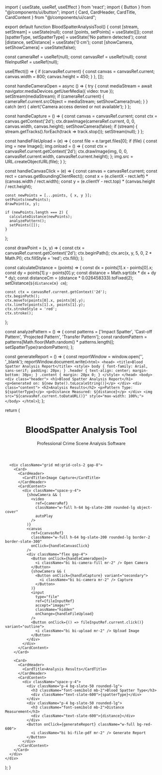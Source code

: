 import { useState, useRef, useEffect } from 'react';
import { Button } from "@/components/ui/button";
import { Card, CardHeader, CardTitle, CardContent } from "@/components/ui/card";

export default function BloodSpatterAnalysisTool() {
  const [stream, setStream] = useState(null);
  const [points, setPoints] = useState([]);
  const [spatterType, setSpatterType] = useState('No pattern detected');
  const [distance, setDistance] = useState('0 cm');
  const [showCamera, setShowCamera] = useState(false);

  const cameraRef = useRef(null);
  const canvasRef = useRef(null);
  const fileInputRef = useRef(null);

  useEffect(() => {
    if (canvasRef.current) {
      const canvas = canvasRef.current;
      canvas.width = 800;
      canvas.height = 450;
    }
  }, []);

  const handleCameraOpen = async () => {
    try {
      const mediaStream = await navigator.mediaDevices.getUserMedia({ video: true });
      setStream(mediaStream);
      if (cameraRef.current) {
        cameraRef.current.srcObject = mediaStream;
        setShowCamera(true);
      }
    } catch (err) {
      alert('Camera access denied or not available');
    }
  };

  const handleCapture = () => {
    const canvas = canvasRef.current;
    const ctx = canvas.getContext('2d');
    ctx.drawImage(cameraRef.current, 0, 0, canvas.width, canvas.height);
    setShowCamera(false);
    if (stream) {
      stream.getTracks().forEach(track => track.stop());
      setStream(null);
    }
  };

  const handleFileUpload = (e) => {
    const file = e.target.files[0];
    if (file) {
      const img = new Image();
      img.onload = () => {
        const ctx = canvasRef.current.getContext('2d');
        ctx.drawImage(img, 0, 0, canvasRef.current.width, canvasRef.current.height);
      };
      img.src = URL.createObjectURL(file);
    }
  };

  const handleCanvasClick = (e) => {
    const canvas = canvasRef.current;
    const rect = canvas.getBoundingClientRect();
    const x = (e.clientX - rect.left) * (canvas.width / rect.width);
    const y = (e.clientY - rect.top) * (canvas.height / rect.height);

    const newPoints = [...points, { x, y }];
    setPoints(newPoints);
    drawPoint(x, y);

    if (newPoints.length === 2) {
      calculateDistance(newPoints);
      analyzePattern();
      setPoints([]);
    }
  };

  const drawPoint = (x, y) => {
    const ctx = canvasRef.current.getContext('2d');
    ctx.beginPath();
    ctx.arc(x, y, 5, 0, 2 * Math.PI);
    ctx.fillStyle = 'red';
    ctx.fill();
  };

  const calculateDistance = (points) => {
    const dx = points[1].x - points[0].x;
    const dy = points[1].y - points[0].y;
    const distance = Math.sqrt(dx * dx + dy * dy);
    const distanceCm = (distance * 0.026458333).toFixed(2);
    setDistance(`${distanceCm} cm`);

    const ctx = canvasRef.current.getContext('2d');
    ctx.beginPath();
    ctx.moveTo(points[0].x, points[0].y);
    ctx.lineTo(points[1].x, points[1].y);
    ctx.strokeStyle = 'red';
    ctx.stroke();
  };

  const analyzePattern = () => {
    const patterns = ['Impact Spatter', 'Cast-off Pattern', 'Projected Pattern', 'Transfer Pattern'];
    const randomPattern = patterns[Math.floor(Math.random() * patterns.length)];
    setSpatterType(randomPattern);
  };

  const generateReport = () => {
    const reportWindow = window.open('', '_blank');
    reportWindow.document.write(`
      <html>
        <head>
          <title>Blood Spatter Analysis Report</title>
          <style>
            body { font-family: Arial, sans-serif; padding: 20px; }
            .header { text-align: center; margin-bottom: 30px; }
            .content { margin: 20px 0; }
          </style>
        </head>
        <body>
          <div class="header">
            <h1>Blood Spatter Analysis Report</h1>
            <p>Generated on: ${new Date().toLocaleString()}</p>
          </div>
          <div class="content">
            <h2>Analysis Results</h2>
            <p>Pattern Type: ${spatterType}</p>
            <p>Distance Measured: ${distance}</p>
          </div>
          <img src="${canvasRef.current.toDataURL()}" style="max-width: 100%;">
        </body>
      </html>
    `);
  };

  return (
    <div className="container mx-auto px-4 py-8">
      <header className="text-center mb-8">
        <h1 className="text-4xl font-bold text-slate-800 mb-2">BloodSpatter Analysis Tool</h1>
        <p className="text-slate-600">Professional Crime Scene Analysis Software</p>
      </header>

      <div className="grid md:grid-cols-2 gap-8">
        <Card>
          <CardHeader>
            <CardTitle>Image Capture</CardTitle>
          </CardHeader>
          <CardContent>
            <div className="space-y-4">
              {showCamera && (
                <video
                  ref={cameraRef}
                  className="w-full h-64 bg-slate-200 rounded-lg object-cover"
                  autoPlay
                />
              )}
              <canvas
                ref={canvasRef}
                className="w-full h-64 bg-slate-200 rounded-lg border-2 border-slate-300"
                onClick={handleCanvasClick}
              />
              <div className="flex gap-4">
                <Button onClick={handleCameraOpen}>
                  <i className="bi bi-camera-fill mr-2" /> Open Camera
                </Button>
                {showCamera && (
                  <Button onClick={handleCapture} variant="secondary">
                    <i className="bi bi-camera mr-2" /> Capture
                  </Button>
                )}
                <input
                  type="file"
                  ref={fileInputRef}
                  accept="image/*"
                  className="hidden"
                  onChange={handleFileUpload}
                />
                <Button onClick={() => fileInputRef.current.click()} variant="outline">
                  <i className="bi bi-upload mr-2" /> Upload Image
                </Button>
              </div>
            </div>
          </CardContent>
        </Card>

        <Card>
          <CardHeader>
            <CardTitle>Analysis Results</CardTitle>
          </CardHeader>
          <CardContent>
            <div className="space-y-4">
              <div className="p-4 bg-slate-50 rounded-lg">
                <h3 className="font-semibold mb-2">Blood Spatter Type</h3>
                <div className="text-slate-600">{spatterType}</div>
              </div>
              <div className="p-4 bg-slate-50 rounded-lg">
                <h3 className="font-semibold mb-2">Distance Measurement</h3>
                <div className="text-slate-600">{distance}</div>
              </div>
              <Button onClick={generateReport} className="w-full bg-red-600">
                <i className="bi bi-file-pdf mr-2" /> Generate Report
              </Button>
            </div>
          </CardContent>
        </Card>
      </div>
    </div>
  );
}
